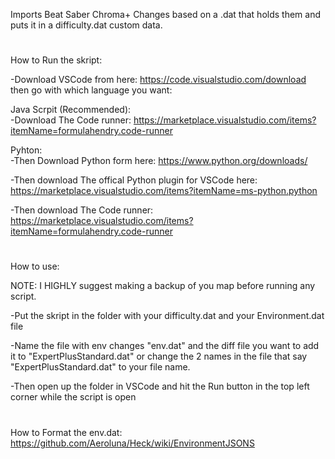 
Imports Beat Saber Chroma+ Changes based on a .dat that holds them and puts it in a difficulty.dat custom data.

 #

How to Run the skript:

-Download VSCode from here: https://code.visualstudio.com/download  
then go with which language you want:     

Java Scrpit (Recommended):    
-Download The Code runner: https://marketplace.visualstudio.com/items?itemName=formulahendry.code-runner     

Pyhton:    
-Then Download Python form here: https://www.python.org/downloads/  

-Then download The offical Python plugin for VSCode here: https://marketplace.visualstudio.com/items?itemName=ms-python.python     

-Then download The Code runner: https://marketplace.visualstudio.com/items?itemName=formulahendry.code-runner   
     

# 

How to use:

NOTE: I HIGHLY suggest making a backup of you map before running any script.  

-Put the skript in the folder with your difficulty.dat and your Environment.dat file  

-Name the file with env changes "env.dat" and the diff file you want to add it to "ExpertPlusStandard.dat" or change the 2 names in the file that say "ExpertPlusStandard.dat" to your file name.  

-Then open up the folder in VSCode and hit the Run button in the top left corner while the script is open 

# 

How to Format the env.dat:
https://github.com/Aeroluna/Heck/wiki/EnvironmentJSONS
